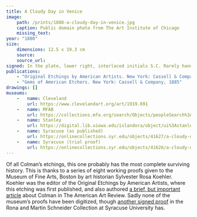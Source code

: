 ```yaml
---
title: A Cloudy Day in Venice
image:
    path: /prints/1880-a-cloudy-day-in-venice.jpg
    caption: Public domain photo from The Art Institute of Chicago
    missing_text: 
year: "1880"
size:
    dimensions: 12.5 x 19.3 cm
    source: 
    source_url: 
signed: In the plate, lower right, interlaced initials S.C. Rarely hand-signed.
publications:
    - "Original Etchings by American Artists. New York: Cassell & Company"
    - "Gems of American Etchers. New York: Cassell & Company, 1885"
drawings: []
museums: 
    -   name: Cleveland
        url: https://www.clevelandart.org/art/1919.691
    -   name: MFAB
        url: https://collections.mfa.org/search/Objects/peopleSearch%3ASamuel%20Colman%3Btitle%3AA%20Cloudy%20Day%20in%20Venice/*
    -   name: Stanley
        url: https://digital.lib.uiowa.edu/islandora/object/ui%3Astanley_2006.327i
    -   name: Syracuse (as published)
        url: https://onlinecollections.syr.edu/objects/41627/a-cloudy-day-in-venice
    -   name: Syracuse (trial proof)
        url: https://onlinecollections.syr.edu/objects/41626/a-cloudy-day-in-venice
---
```

Of all Colman’s etchings, this one probably has the most complete surviving history. This is thanks to a series of eight working proofs given to the Museum of Fine Arts, Boston by art historian Sylvester Rosa Koehler. Koehler was the editor of the Original Etchings by American Artists, where this etching was first published, and also authored [a brief, but important article](https://www.jstor.org/stable/20559686) about Colman in The American Art Review. Sadly none of the museum’s proofs have been digitized, though [another signed proof](https://onlinecollections.syr.edu/objects/41626/a-cloudy-day-in-venice) in the Rona and Martin Schneider Collection at Syracuse University has.